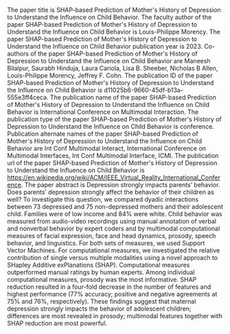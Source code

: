The paper title is SHAP-based Prediction of Mother's History of Depression to Understand the Influence on Child Behavior.
The faculty author of the paper SHAP-based Prediction of Mother's History of Depression to Understand the Influence on Child Behavior is Louis-Philippe Morency.
The paper SHAP-based Prediction of Mother's History of Depression to Understand the Influence on Child Behavior publication year is 2023.
Co-authors of the paper SHAP-based Prediction of Mother's History of Depression to Understand the Influence on Child Behavior are Maneesh Bilalpur, Saurabh Hinduja, Laura Cariola, Lisa B. Sheeber, Nicholas B Allen, Louis-Philippe Morency, Jeffrey F. Cohn.
The publication ID of the paper SHAP-based Prediction of Mother's History of Depression to Understand the Influence on Child Behavior is d11025b6-9660-45df-b13a-555e3ff4ceca.
The publication name of the paper SHAP-based Prediction of Mother's History of Depression to Understand the Influence on Child Behavior is International Conference on Multimodal Interaction.
The publication type of the paper SHAP-based Prediction of Mother's History of Depression to Understand the Influence on Child Behavior is conference.
Publication alternate names of the paper SHAP-based Prediction of Mother's History of Depression to Understand the Influence on Child Behavior are Int Conf Multimodal Interact, International Conference on Multimodal Interfaces, Int Conf Multimodal Interface, ICMI.
The publication url of the paper SHAP-based Prediction of Mother's History of Depression to Understand the Influence on Child Behavior is https://en.wikipedia.org/wiki/ACM/IEEE_Virtual_Reality_International_Conference.
The paper abstract is Depression strongly impacts parents’ behavior. Does parents’ depression strongly affect the behavior of their children as well? To investigate this question, we compared dyadic interactions between 73 depressed and 75 non-depressed mothers and their adolescent child. Families were of low income and 84% were white. Child behavior was measured from audio-video recordings using manual annotation of verbal and nonverbal behavior by expert coders and by multimodal computational measures of facial expression, face and head dynamics, prosody, speech behavior, and linguistics. For both sets of measures, we used Support Vector Machines. For computational measures, we investigated the relative contribution of single versus multiple modalities using a novel approach to SHapley Additive exPlanations (SHAP). Computational measures outperformed manual ratings by human experts. Among individual computational measures, prosody was the most informative. SHAP reduction resulted in a four-fold decrease in the number of features and highest performance (77% accuracy; positive and negative agreements at 75% and 76%, respectively). These findings suggest that maternal depression strongly impacts the behavior of adolescent children; differences are most revealed in prosody; multimodal features together with SHAP reduction are most powerful.
